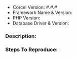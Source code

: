 - Corcel Version: #.#.#
- Framework Name & Version:
- PHP Version: 
- Database Driver & Version:

### Description:


### Steps To Reproduce: